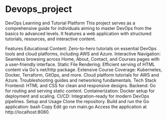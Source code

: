 ﻿# Devops_project
 DevOps Learning and Tutorial Platform
This project serves as a comprehensive guide for individuals aiming to master DevOps from the basics to advanced levels. It features a web application with structured tutorials, resources, and interactive content.

Features
Educational Content: Zero-to-hero tutorials on essential DevOps tools and cloud platforms, including AWS and Azure.
Interactive Navigation: Seamless browsing across Home, About, Contact, and Courses pages with a user-friendly interface.
Static File Rendering: Efficient serving of HTML content via Go's net/http package.
Extensive Course Coverage:
Kubernetes, Docker, Terraform, GitOps, and more.
Cloud platform tutorials for AWS and Azure.
Troubleshooting guides and networking fundamentals.
Tech Stack
Frontend: HTML and CSS for clean and responsive designs.
Backend: Go for routing and serving static content.
Containerization: Docker setup for deployment and scaling.
CI/CD: Integration-ready for modern DevOps pipelines.
Setup and Usage
Clone the repository.
Build and run the Go application:
bash
Copy
Edit
go run main.go
Access the application at http://localhost:8080.
